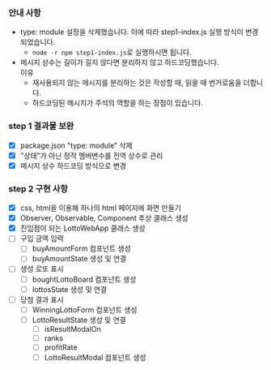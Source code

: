 ### 안내 사항
* type: module 설정을 삭제했습니다. 이에 따라 step1-index.js 실행 방식이 변경되었습니다.
  * ```node -r npm step1-index.js```로 실행하시면 됩니다.
* 메시지 상수는 길이가 길지 않다면 분리하지 않고 하드코딩했습니다.  
  이유
  * 재사용되지 않는 메시지를 분리하는 것은 작성할 때, 읽을 때 번거로움을 더합니다.
  * 하드코딩된 메시지가 주석의 역할을 하는 장점이 있습니다.

### step 1 결과물 보완
- [x] package.json "type: module" 삭제
- [x] "상태"가 아닌 정적 멤버변수를 전역 상수로 관리
- [x] 메시지 상수 하드코딩 방식으로 변경

### step 2 구현 사항
- [x] css, html을 이용해 하나의 html 페이지에 화면 만들기  
- [x] Observer, Observable, Component 추상 클래스 생성
- [x] 진입점이 되는 LottoWebApp 클래스 생성
- [ ] 구입 금액 입력 
  - [ ] buyAmountForm 컴포넌트 생성
  - [ ] buyAmountState 생성 및 연결
- [ ] 생성 로또 표시
  - [ ] boughtLottoBoard 컴포넌트 생성
  - [ ] lottosState 생성 및 연결
- [ ] 당첨 결과 표시
  - [ ] WinningLottoForm 컴포넌트 생성
  - [ ] LottoResultState 생성 및 연결
    - [ ] isResultModalOn
    - [ ] ranks
    - [ ] profitRate
    - [ ] LottoResultModal 컴포넌트 생성